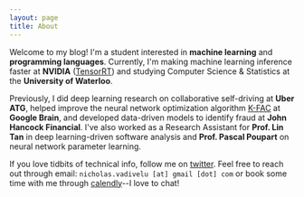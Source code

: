 ```yaml
---
layout: page
title: About
---
```


Welcome to my blog! I'm a student interested in **machine learning** and
**programming languages**. Currently, I'm making machine learning inference
faster at **NVIDIA** ([TensorRT](https://developer.nvidia.com/tensorrt)) and
studying Computer Science & Statistics at the **University of Waterloo**.

Previously, I did deep learning research on collaborative self-driving at
**Uber ATG**, helped improve the neural network optimization algorithm
[K-FAC](https://github.com/tensorflow/kfac) at **Google Brain**, and developed
data-driven models to identify fraud at **John Hancock Financial**. I've also
worked as a Research Assistant for **Prof. Lin Tan** in deep learning-driven
software analysis and **Prof. Pascal Poupart** on neural network parameter
learning.

If you love tidbits of technical info, follow me on
[twitter](https://twitter.com/nicvadivelu). Feel free to reach out through
email: `nicholas.vadivelu [at] gmail [dot] com` or book some time with me
through [calendly](https://calendly.com/nicv)--I love to chat!
